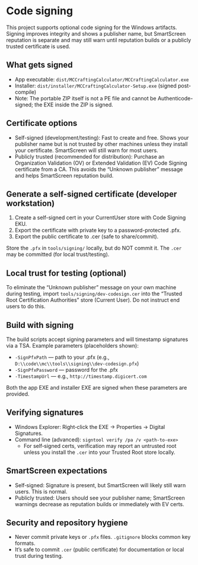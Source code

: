 # Code signing

This project supports optional code signing for the Windows artifacts. Signing improves integrity and shows a publisher name, but SmartScreen reputation is separate and may still warn until reputation builds or a publicly trusted certificate is used.

## What gets signed

- App executable: `dist/MCCraftingCalculator/MCCraftingCalculator.exe`
- Installer: `dist/installer/MCCraftingCalculator-Setup.exe` (signed post-compile)
- Note: The portable ZIP itself is not a PE file and cannot be Authenticode-signed; the EXE inside the ZIP is signed.

## Certificate options

- Self-signed (development/testing): Fast to create and free. Shows your publisher name but is not trusted by other machines unless they install your certificate. SmartScreen will still warn for most users.
- Publicly trusted (recommended for distribution): Purchase an Organization Validation (OV) or Extended Validation (EV) Code Signing certificate from a CA. This avoids the “Unknown publisher” message and helps SmartScreen reputation build.

## Generate a self-signed certificate (developer workstation)

1) Create a self-signed cert in your CurrentUser store with Code Signing EKU.
2) Export the certificate with private key to a password-protected .pfx.
3) Export the public certificate to .cer (safe to share/commit).

Store the `.pfx` in `tools/signing/` locally, but do NOT commit it. The `.cer` may be committed (for local trust/testing).

## Local trust for testing (optional)

To eliminate the “Unknown publisher” message on your own machine during testing, import `tools/signing/dev-codesign.cer` into the “Trusted Root Certification Authorities” store (Current User). Do not instruct end users to do this.

## Build with signing

The build scripts accept signing parameters and will timestamp signatures via a TSA. Example parameters (placeholders shown):

- `-SignPfxPath` — path to your .pfx (e.g., `D:\\code\\mc\\tools\\signing\\dev-codesign.pfx`)
- `-SignPfxPassword` — password for the .pfx
- `-TimestampUrl` — e.g., `http://timestamp.digicert.com`

Both the app EXE and installer EXE are signed when these parameters are provided.

## Verifying signatures

- Windows Explorer: Right‑click the EXE → Properties → Digital Signatures.
- Command line (advanced): `signtool verify /pa /v <path-to-exe>`
  - For self‑signed certs, verification may report an untrusted root unless you install the `.cer` into your Trusted Root store locally.

## SmartScreen expectations

- Self‑signed: Signature is present, but SmartScreen will likely still warn users. This is normal.
- Publicly trusted: Users should see your publisher name; SmartScreen warnings decrease as reputation builds or immediately with EV certs.

## Security and repository hygiene

- Never commit private keys or `.pfx` files. `.gitignore` blocks common key formats.
- It’s safe to commit `.cer` (public certificate) for documentation or local trust during testing.
